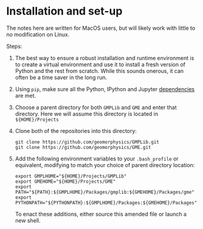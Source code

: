 # Installation and set-up

The notes here are written for MacOS users, but will likely work with little to no modification on Linux.

Steps:

1) The best way to ensure a robust installation and runtime environment is to create a virtual environment and use it to install a fresh version of Python and the rest from scratch. While this sounds onerous, it can often be a time saver in the long run.

2) Using ``pip``, make sure all the Python, IPython and Jupyter
[dependencies](Dependencies.md)  are met.

3) Choose a parent directory for both ``GMPLib`` and ``GME`` and enter that directory. Here we will assume this directory is located in ``${HOME}/Projects``

4) Clone both of the repositories into this directory:
    ```
    git clone https://github.com/geomorphysics/GMPLib.git
    git clone https://github.com/geomorphysics/GME.git
    ```

5) Add the following environment variables to your ``.bash_profile`` or equivalent, modifying to match your choice of parent directory location:

    ```
    export GMPLHOME="${HOME}/Projects/GMPLib"
    export GMEHOME="${HOME}/Projects/GME"
    export PATH="${PATH}:${GMPLHOME}/Packages/gmplib:${GMEHOME}/Packages/gme"
    export PYTHONPATH="${PYTHONPATH}:${GMPLHOME}/Packages:${GMEHOME}/Packages"
    ```

    To enact these additions, either source this amended file or launch a new shell.

